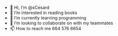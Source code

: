 - 👋 Hi, I’m @sCesard
- 👀 I’m interested in reading books
- 🌱 I’m currently learning programming
- 💞️ I’m looking to collaborate on with my teammates
- 📫 How to reach me 664 576 6654

<!---
sCesard/sCesard is a ✨ special ✨ repository because its `README.md` (this file) appears on your GitHub profile.
You can click the Preview link to take a look at your changes.
--->
